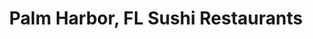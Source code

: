 ---
layout: city
title: Palm Harbor, FL Sushi Restaurants
permalink: /florida/palm-harbor/
stateAbbr: FL
stateName: Florida
cityName: Palm Harbor

---